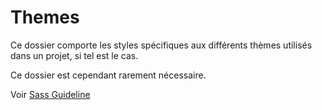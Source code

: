 # Themes

Ce dossier comporte les styles spécifiques aux différents thèmes utilisés dans un projet, si tel est le cas.

Ce dossier est cependant rarement nécessaire.

Voir [Sass Guideline](https://sass-guidelin.es/fr/#architecture)
